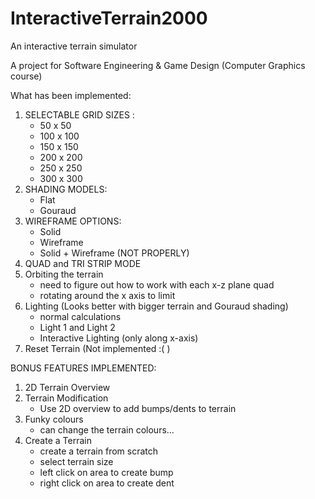 # InteractiveTerrain2000
An interactive terrain simulator

A project for Software Engineering & Game Design (Computer Graphics course)

What has been implemented:
1) SELECTABLE GRID SIZES : 
	- 50 x 50
	- 100 x 100
	- 150 x 150
	- 200 x 200
	- 250 x 250
	- 300 x 300
2) SHADING MODELS: 
	- Flat
	- Gouraud
5) WIREFRAME OPTIONS: 
	- Solid	      
	- Wireframe
 	- Solid + Wireframe (NOT PROPERLY)
6) QUAD and TRI STRIP MODE
7) Orbiting the terrain 
	- need to figure out how to work with each x-z plane quad
	- rotating around the x axis to limit
8) Lighting (Looks better with bigger terrain and Gouraud shading)
	- normal calculations
	- Light 1 and Light 2
	- Interactive Lighting (only along x-axis)
9) Reset Terrain (Not implemented :( )

BONUS FEATURES IMPLEMENTED:
1) 2D Terrain Overview
2) Terrain Modification
	- Use 2D overview to add bumps/dents to terrain
2) Funky colours
	- can change the terrain colours...
3) Create a Terrain 
	- create a terrain from scratch
	- select terrain size 
	- left click on area to create bump
	- right click on area to create dent 
